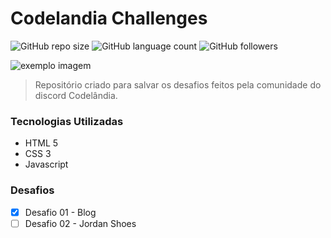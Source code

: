 # Codelandia Challenges

![GitHub repo size](https://img.shields.io/github/repo-size/leotvrzz/Codelandia-Challengers)
![GitHub language count](https://img.shields.io/github/languages/count/leotvrzz/Codelandia-Challengers)
![GitHub followers](https://img.shields.io/github/followers/leotvrzz?label=Follow&style=social)

<img src="exemplo-image.png" alt="exemplo imagem">

> Repositório criado para salvar os desafios feitos pela comunidade do discord Codelândia.

### Tecnologias Utilizadas
- HTML 5
- CSS 3
- Javascript

### Desafios

- [x] Desafio 01 - Blog
- [ ] Desafio 02 - Jordan Shoes
